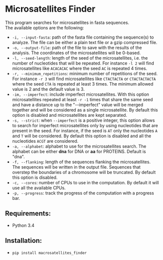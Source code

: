 Microsatellites Finder
======================
This program searches for microsatellites in fasta sequences.  
The available options are the following:  

- ``-i, --input-fasta``: path of the fasta file containing the sequence(s) to analyze. The file can be either a plain text file or a gzip compressed file.  
- ``-o, --output-file``: path of the file to save with the results of the analysis. The coordinates of the microsatellites will be 0-based.    
- ``-l, --seed-length``: length of the seed of the microsatellites, i.e. the number of nucleotides that will be repeated. For instance `-l 2` will find microsatellites like ``ACACACAC`` where the seed ``AC`` is repeated 4 times.  
- ``-r, --minimum_repetitions``: minimum number of repetitions of the seed. For instance ``-r 3`` will find microsatellites like ``CTACTACTA`` or ``CTACTACTACTA`` where the seed ``CTA`` is repeated at least 3 times. The minimum allowed value is 2 and the default value is 3.  
- ``-im, --imperfect``: include imperfect microsatellites. With this option microsatellites repeated at least ``-r -1`` times that share the same seed and have a distance up to the "--imperfect" value will be merged together and will be considered as a single microsatellite. By default this option is disabled and microsatellites are kept separated.  
- ``-s, --strict``: when ``--imperfect`` is a positive integer, this option allows to search for imperfect microsatellites only by using nucleotides that are present in the seed. For instance, if the seed is ``AT`` only the nucleotides ``A`` and ``T`` will be considered. By default this option is disabled and all the nucleotides ``ACGT`` are considered.
- ``-a, --alphabet``: alphabet to use for the microsatellites search. The alphabet can be either **dna** for DNA or **aa** for PROTEINS. Default is "dna".
- ``-f, --flanking``: length of the sequences flanking the microsatellites. The sequences will be written in the output file. Sequences that overstep the boundaries of a chromosome will be truncated. By default this option is disabled.
- ``-c, --cores``: number of CPUs to use in the computation. By default it will use all the available CPUs.  
- ``-p, --progress``: track the progress of the computation with a progress bar.  


Requirements:
-------------
- Python 3.4


Installation:
-------------
- ``pip install macrosatellites_finder``

